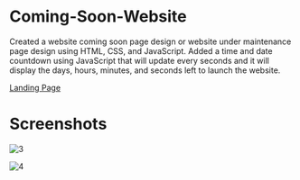 # Coming-Soon-Website
Created a website coming soon page design or website under maintenance page design using HTML, CSS, and JavaScript. Added a time and date countdown using JavaScript that will update every seconds and it will display the days, hours, minutes, and seconds left to launch the website.

[Landing Page](https://shreyanshnanda.github.io/Coming-Soon-Website/)

# Screenshots

![3](https://github.com/ShreyanshNanda/Coming-Soon-Website/assets/68179303/61d26821-4d08-4d4f-b8a5-99be41138da5)


![4](https://github.com/ShreyanshNanda/Coming-Soon-Website/assets/68179303/07b4203c-baf1-4b1e-811c-c5e955c0e21e)
